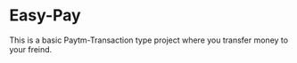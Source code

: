 # Easy-Pay

This is a basic Paytm-Transaction type project where you transfer money to your freind.

